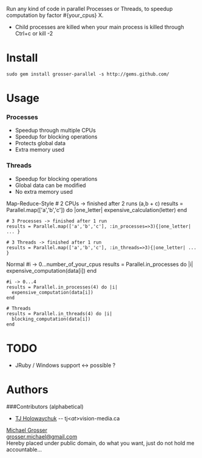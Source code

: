 Run any kind of code in parallel Processes or Threads, to speedup computation by factor #{your_cpus} X.

 - Child processes are killed when your main process is killed through Ctrl+c or kill -2

Install
=======
    sudo gem install grosser-parallel -s http://gems.github.com/

Usage
=====
### Processes
 - Speedup through multiple CPUs
 - Speedup for blocking operations
 - Protects global data
 - Extra memory used

### Threads
 - Speedup for blocking operations
 - Global data can be modified
 - No extra memory used

Map-Reduce-Style
    # 2 CPUs -> finished after 2 runs (a,b + c)
    results = Parallel.map(['a','b','c']) do |one_letter|
      expensive_calculation(letter)
    end

    # 3 Processes -> finished after 1 run
    results = Parallel.map(['a','b','c'], :in_processes=>3){|one_letter| ... }

    # 3 Threads -> finished after 1 run
    results = Parallel.map(['a','b','c'], :in_threads=>3){|one_letter| ... }


Normal
    #i -> 0...number_of_your_cpus
    results = Parallel.in_processes do |i|
      expensive_computation(data[i])
    end

    #i -> 0...4
    results = Parallel.in_processes(4) do |i|
      expensive_computation(data[i])
    end

    # Threads
    results = Parallel.in_threads(4) do |i|
      blocking_computation(data[i])
    end

TODO
====
 - JRuby / Windows support <-> possible ?

Authors
=======

###Contributors (alphabetical)
 - [TJ Holowaychuk](http://vision-media.ca/) -- tj<$at$>vision-media.ca

[Michael Grosser](http://pragmatig.wordpress.com)  
grosser.michael@gmail.com  
Hereby placed under public domain, do what you want, just do not hold me accountable...